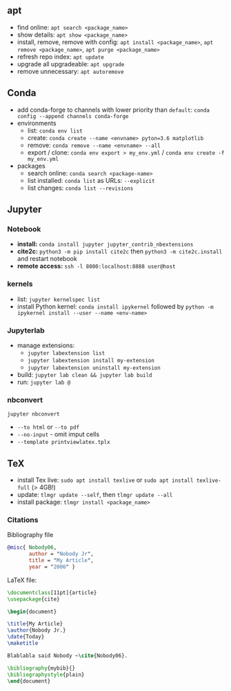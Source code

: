 ## apt
- find online: `apt search <package_name>`
- show details: `apt show <package_name>`
- install, remove, remove with config: `apt install <package_name>`, `apt remove <package_name>`, `apt purge <package_name>`
- refresh repo index: `apt update`
- upgrade all upgradeable: `apt upgrade`
- remove unnecessary: `apt autoremove`

## Conda
- add conda-forge to channels with lower priority than `default`: `conda config --append channels conda-forge`
- environments
  - list: `conda env list`
  - create: `conda create --name <envname> pyton=3.6 matplotlib`
  - remove: `conda remove --name <envname> --all`
  - export / clone: `conda env export > my_env.yml` / `conda env create -f my_env.yml`
- packages
  - search online: `conda search <package-name>`
  - list installed: `conda list` as URLs: `--explicit`
  - list changes: `conda list --revisions`

## Jupyter
### Notebook
- **install:** `conda install jupyter jupyter_contrib_nbextensions`
- **cite2c:** `python3 -m pip install cite2c` then `python3 -m cite2c.install` and restart notebook
- **remote access:** `ssh -l 8000:localhost:8888 user@host`

### kernels
- list: `jupyter kernelspec list`
- install Python kernel: `conda install ipykernel` followed by `python -m ipykernel install --user --name <env-name>`

### Jupyterlab
- manage extensions:
  - `jupyter labextension list`
  - `jupyter labextension install my-extension`
  - `jupyter labextension uninstall my-extension`
- build: `jupyter lab clean && jupyter lab build`
- run: `jupyter lab @`

### nbconvert
`jupyter nbconvert`
- `--to html` or `--to pdf`
- `--no-input` - omit imput cells
- `--template printviewlatex.tplx`
## TeX
- install Tex live: `sudo apt install texlive` or `sudo apt install texlive-full` (> 4GB!)
- update: `tlmgr update --self`, then `tlmgr update --all`
- install package: `tlmgr install <package_name>`
### Citations
Bibliography file
```bibtex
@misc{ Nobody06,
       author = "Nobody Jr",
       title = "My Article",
       year = "2006" }
```
LaTeX file:
```latex
\documentclass[11pt]{article}
\usepackage{cite}

\begin{document}

\title{My Article}
\author{Nobody Jr.}
\date{Today}
\maketitle

Blablabla said Nobody ~\cite{Nobody06}.

\bibliography{mybib}{}
\bibliographystyle{plain}
\end{document}
```




